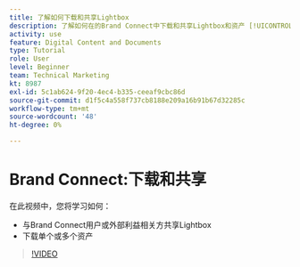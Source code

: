 ```yaml
---
title: 了解如何下载和共享Lightbox
description: 了解如何在的Brand Connect中下载和共享Lightbox和资产 [!UICONTROL Workfront DAM].
activity: use
feature: Digital Content and Documents
type: Tutorial
role: User
level: Beginner
team: Technical Marketing
kt: 8987
exl-id: 5c1ab624-9f20-4ec4-b335-ceeaf9cbc86d
source-git-commit: d1f5c4a558f737cb8188e209a16b91b67d32285c
workflow-type: tm+mt
source-wordcount: '48'
ht-degree: 0%

---
```


# Brand Connect:下载和共享

在此视频中，您将学习如何：

* 与Brand Connect用户或外部利益相关方共享Lightbox
* 下载单个或多个资产

>[!VIDEO](https://video.tv.adobe.com/v/335249/?quality=12)
